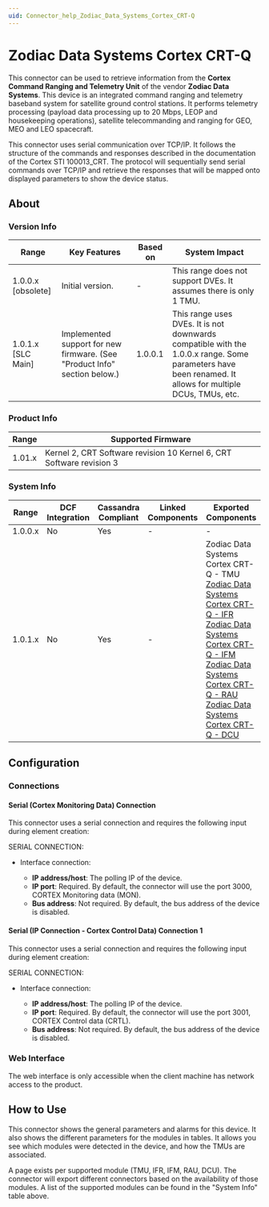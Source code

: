 ```yaml
---
uid: Connector_help_Zodiac_Data_Systems_Cortex_CRT-Q
---
```


# Zodiac Data Systems Cortex CRT-Q

This connector can be used to retrieve information from the **Cortex Command Ranging and Telemetry Unit** of the vendor **Zodiac Data Systems**. This device is an integrated command ranging and telemetry baseband system for satellite ground control stations. It performs telemetry processing (payload data processing up to 20 Mbps, LEOP and housekeeping operations), satellite telecommanding and ranging for GEO, MEO and LEO spacecraft.

This connector uses serial communication over TCP/IP. It follows the structure of the commands and responses described in the documentation of the Cortex STI 100013_CRT. The protocol will sequentially send serial commands over TCP/IP and retrieve the responses that will be mapped onto displayed parameters to show the device status.

## About

### Version Info

| **Range**            | **Key Features**                                                          | **Based on** | **System Impact**                                                                                                                                       |
|----------------------|---------------------------------------------------------------------------|--------------|---------------------------------------------------------------------------------------------------------------------------------------------------------|
| 1.0.0.x \[obsolete\] | Initial version.                                                          | \-           | This range does not support DVEs. It assumes there is only 1 TMU.                                                                                       |
| 1.0.1.x \[SLC Main\] | Implemented support for new firmware. (See "Product Info" section below.) | 1.0.0.1      | This range uses DVEs. It is not downwards compatible with the 1.0.0.x range. Some parameters have been renamed. It allows for multiple DCUs, TMUs, etc. |

### Product Info

| **Range** | **Supported Firmware**                                               |
|-----------|----------------------------------------------------------------------|
| 1.01.x    | Kernel 2, CRT Software revision 10 Kernel 6, CRT Software revision 3 |

### System Info

| **Range** | **DCF Integration** | **Cassandra Compliant** | **Linked Components** | **Exported Components**                                                                                                                                                                                                                                                                                                                                                                                                                                                                                    |
|-----------|---------------------|-------------------------|-----------------------|------------------------------------------------------------------------------------------------------------------------------------------------------------------------------------------------------------------------------------------------------------------------------------------------------------------------------------------------------------------------------------------------------------------------------------------------------------------------------------------------------------|
| 1.0.0.x   | No                  | Yes                     | \-                    | \-                                                                                                                                                                                                                                                                                                                                                                                                                                                                                                         |
| 1.0.1.x   | No                  | Yes                     | \-                    | Zodiac Data Systems Cortex CRT-Q - TMU [Zodiac Data Systems Cortex CRT-Q - IFR](/Driver%20Help/Zodiac%20Data%20Systems%20Cortex%20CRT-Q%20-%20IFR.aspx) [Zodiac Data Systems Cortex CRT-Q - IFM](/Driver%20Help/Zodiac%20Data%20Systems%20Cortex%20CRT-Q%20-%20IFM.aspx) [Zodiac Data Systems Cortex CRT-Q - RAU](/Driver%20Help/Zodiac%20Data%20Systems%20Cortex%20CRT-Q%20-%20RAU.aspx) [Zodiac Data Systems Cortex CRT-Q - DCU](xref:Connector_help_Zodiac_Data_Systems_Cortex_CRT-Q_-_DCU) |

## Configuration

### Connections

#### Serial (Cortex Monitoring Data) Connection

This connector uses a serial connection and requires the following input during element creation:

SERIAL CONNECTION:

- Interface connection:

  - **IP address/host**: The polling IP of the device.
  - **IP port**: Required. By default, the connector will use the port 3000, CORTEX Monitoring data (MON).
  - **Bus address**: Not required. By default, the bus address of the device is disabled.

#### Serial (IP Connection - Cortex Control Data) Connection 1

This connector uses a serial connection and requires the following input during element creation:

SERIAL CONNECTION:

- Interface connection:

  - **IP address/host**: The polling IP of the device.
  - **IP port**: Required. By default, the connector will use the port 3001, CORTEX Control data (CRTL).
  - **Bus address**: Not required. By default, the bus address of the device is disabled.

### Web Interface

The web interface is only accessible when the client machine has network access to the product.

## How to Use

This connector shows the general parameters and alarms for this device. It also shows the different parameters for the modules in tables. It allows you see which modules were detected in the device, and how the TMUs are associated.

A page exists per supported module (TMU, IFR, IFM, RAU, DCU). The connector will export different connectors based on the availability of those modules. A list of the supported modules can be found in the "System Info" table above.
